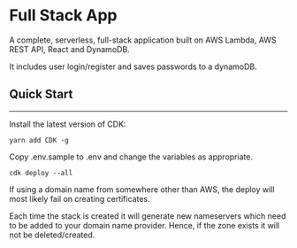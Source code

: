 # Full Stack App

A complete, serverless, full-stack application built on AWS Lambda, AWS REST API, React and DynamoDB.

It includes user login/register and saves passwords to a dynamoDB.

## Quick Start
---

Install the latest version of CDK:

`yarn add CDK -g`

Copy .env.sample to .env and change the variables as appropriate.

`cdk deploy --all`

If using a domain name from somewhere other than AWS, the deploy will most likely fail on creating certificates. 

Each time the stack is created it will generate new nameservers which need to be added to your domain name provider.
Hence, if the zone exists it will not be deleted/created.